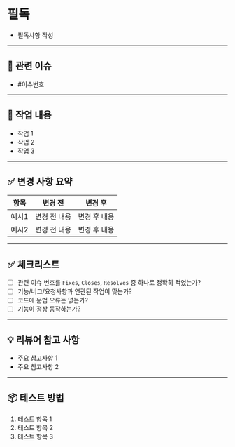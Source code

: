 

# 필독

- 필독사항 작성 
 
---

## 📌 관련 이슈

* #이슈번호

---

## 📝 작업 내용

* 작업 1
* 작업 2
* 작업 3

---

## ✅ 변경 사항 요약

| 항목  | 변경 전    | 변경 후    |
| --- | ------- | ------- |
| 예시1 | 변경 전 내용 | 변경 후 내용 |
| 예시2 | 변경 전 내용 | 변경 후 내용 |

---

## ✅ 체크리스트

* [ ] 관련 이슈 번호를 `Fixes`, `Closes`, `Resolves` 중 하나로 정확히 적었는가?
* [ ] 기능/버그/요청사항과 연관된 작업이 맞는가?
* [ ] 코드에 문법 오류는 없는가?
* [ ] 기능이 정상 동작하는가?

---

## 💡 리뷰어 참고 사항

* 주요 참고사항 1
* 주요 참고사항 2

---

## 📦 테스트 방법

1. 테스트 항목 1
2. 테스트 항목 2
3. 테스트 항목 3